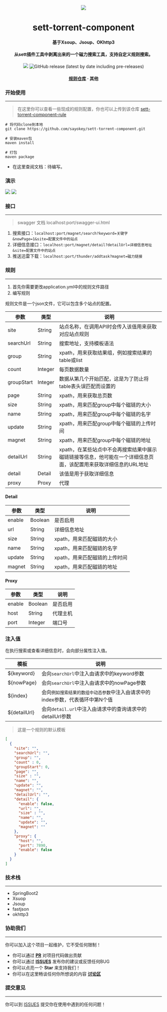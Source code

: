 <div align="center" >
<img src="https://img.gejiba.com/images/00e96b8fafdaa56f3a31a5418c0ff407.png"  />
</div>
<h1 align="center">sett-torrent-component</h1>


<h4 align="center">基于Xsoup、Jsoup、OKhttp3</h4>
<h4 align="center">从sett插件工具中剥离出来的一个磁力搜索工具，支持自定义规则搜索。</h4>
<div align="center">
<img src="https://img.shields.io/badge/version-1.0.1-gree">
<img alt="GitHub release (latest by date including pre-releases)" src="https://img.shields.io/github/v/release/sayokey/sett-torrent-component?include_prereleases">
</div>
<h4 align="center"> <a target='_blank' href='https://github.com/sayokey/sett-torrent-component-rule'>规则仓库</a> · 其他 </h4>


### 开始使用

---

> 在这里你可以查看一些现成的规则配置，你也可以上传到该仓库
> [sett-torrent-component-rule](https://github.com/sayokey/sett-torrent-component-rule)

```shell
# 将代码clone到本地
git clone https://github.com/sayokey/sett-torrent-component.git 

# 安装maven包
maven install

# 打包
maven package
```

- 在这里查阅文档：待编写。

### 演示

![](https://img.gejiba.com/images/4b59ca5857657fe0243494d67b17dac3.png)
![](https://img.gejiba.com/images/14ad78e5bdbb22c36e12c223cd5b74a0.png)
### 接口

----

> swagger 文档
> localhost:port/swagger-ui.html

1. 搜索接口：`localhost:port/magnet/search?keyword=关键字&nowPage=1&site=配置文件中的站点`
2. 详细信息接口：`localhost:port/magnet/detail?detailUrl=详细信息地址&site=配置文件中的站点`
3. 推送迅雷下载：`localhost:port/thunder/addtask?magnet=磁力链接`

### 规则

---

1. 首先你需要更改application.yml中的规则文件路径
2. 编写规则

规则文件是一个json文件，它可以包含多个站点的配置。

|  参数   | 类型  | 说明 |
|  ----  | ----  | ---- |
| site  | String | 站点名称，在调用API时会传入该值用来获取对应站点规则 |
| searchUrl  | String | 搜索地址，支持模板语法 |
| group  | String | xpath，用来获取结果组，例如搜索结果的table或list |
| count  | Integer | 每页数据数量 |
| groupStart  | Integer | 数据从第几个开始匹配，这是为了防止将table表头误匹配而设置的 |
| page  | String | xpath，用来获取总页数 |
| size  | String | xpath，用来匹配group中每个磁链的大小 |
| name  | String | xpath，用来匹配group中每个磁链的名字 |
| update  | String | xpath，用来匹配group中每个磁链的上传时间 |
| magnet  | String | xpath，用来匹配group中每个磁链的地址 |
| detailUrl  | String | xpath，在某些站点中不会再搜索结果中展示磁链链接等信息，他可能在一个详细信息页面，该配置用来获取详细信息的URL地址 |
| detail  | Detail | 该值是用于获取详细信息 |
| proxy  | Proxy | 代理 |

#### Detail

|  参数   | 类型  | 说明 |
|  ----  | ----  | ---- |
| enable  | Boolean | 是否启用 |
| url  | String | 详细信息地址 |
| size  | String | xpath，用来匹配磁链的大小 |
| name  | String | xpath，用来匹配磁链的名字 |
| update  | String | xpath，用来匹配磁链的上传时间 |
| magnet  | String | xpath，用来匹配磁链的地址 |

#### Proxy

|  参数   | 类型  | 说明 |
|  ----  | ----  | ---- |
| enable  | Boolean | 是否启用 |
| host  | String | 代理主机 |
| port  | Integer | 端口号 |

### 注入值

在执行搜索或查看详细信息时，会向部分属性注入值。

|  模板  | 说明 |
|  ----  | ---- |
| ${keyword}  | 会向`searchUrl`中注入由请求中的keyword参数 |
| ${nowPage}  | 会向`searchUrl`中注入由请求中的nowPage参数 |
| ${index}  | 会向`例如搜索结果的数组中动态参数`中注入由请求中的index参数，代表循环中第N个值 |
| ${detailUrl}  | 会向`detail.url`中注入由请求中的查询请求中的detailUrl参数 |

> 这是一个规则的默认模板

```json
[
  {
    "site": "",
    "searchUrl": "",
    "group": "",
    "count" : 0,
    "groupStart": 0,
    "page": "",
    "size" : "",
    "name": "",
    "update": "",
    "magnet": "",
    "detailUrl": "",
    "detail": {
      "enable": false,
      "url": "",
      "size" : "",
      "name": "",
      "update": "",
      "magnet": ""
    },
    "proxy": {
      "host": "",
      "port": 7890,
      "enable": false
    }
  }
]
```


### 技术栈

---

- SpringBoot2
- Xsuop
- Jsoup
- fastjson
- okhttp3

### 协助我们

---

你可以加入这个项目一起维护，它不受任何限制！

- 你可以通过 **[PR](https://github.com/sayokey/sett-torrent-component/pulls)** 对项目代码做出贡献
- 你可以通过 **[ISSUES](https://github.com/sayokey/sett-torrent-component/issues)** 发布你的建议或反馈任何BUG
- 你可以点亮一个 **Star** 来支持我们！
- 你可以在这里畅谈任何你所想说的内容 **[讨论区](https://github.com/sayokey/sett-torrent-component/discussions)**


### 提交意见

---

你可以到 [ISSUES](https://github.com/sayokey/sett-torrent-component/issues) 提交你在使用中遇到的任何问题！